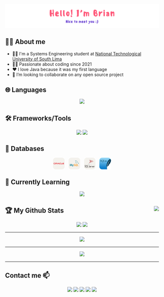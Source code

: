 <p><img alt="Hello, I'm Brian. Nice to meet you :)" src="./images/banner.png"/></p>

## 👨‍💻 About me

- 👨‍🏫 I'm a Systems Engineering student at [National Technological University of South Lima](https://www.untels.edu.pe/)
- 👨‍💻 Passionate about coding since 2021
- ❤️ I love Java because it was my first language
- 🎯 I’m looking to collaborate on any open source project

## 🌐 Languages

<div align="center">
   <img width="49%" src="https://skillicons.dev/icons?i=java,cpp,js,ts,py,r&theme=light">
</div>

## 🛠️ Frameworks/Tools

<div align="center">
   <img width="60%" src="https://skillicons.dev/icons?i=angular,nodejs,spring,html,css,tailwind,bootstrap&theme=light">
   
   <img width="34%" src="https://skillicons.dev/icons?i=git,jquery,figma,md&theme=light">
</div>

## 📂 Databases

<div style="display: flex; aling-items: center; justify-content: center; gap: 13px;">
   <img width="7.5%" src="./icons/Oracle-Light.svg">
   <img width="7.5%" src="./icons/MySQL-Light.svg">
   <img width="7.5%" src="./icons/Sqlserver-Light.svg">
   <img width="7.5%" src="./icons/SQLite.svg">
</div>

## 🚀 Currently Learning

<div align="center">
   <img width="34%" src="https://skillicons.dev/icons?i=django,react,astro,docker&theme=light">
</div>

## 🏆 My Github Stats <img align="right" src="https://komarev.com/ghpvc/?username=brianinhu&style=for-the-badge"> 

<div align="center">
  <img src="https://github-readme-stats.vercel.app/api?username=brianinhu&show_icons=true&theme=dark#gh-dark-mode-onlyt"/>
  <img  style="width: 36.205%" src="https://github-readme-stats.vercel.app/api/top-langs/?username=brianinhu&layout=compact&theme=dark#gh-dark-mode-onlyt"/>
</div>

---

<p align="center">
<img width="50%" src="https://streak-stats.demolab.com?user=brianinhu&theme=black-ice&background=transparent&hide_border=true"/>

---

<p align="center">
<img src="https://github-profile-trophy.vercel.app/?username=brianinhu&margin-w=12"/>

---

## Contact me 📫

<p align="center">
<a href="https://www.linkedin.com/in/brianinhu/"><img src="https://img.shields.io/badge/LinkedIn-0077B5?style=for-the-badge&logo=linkedin&logoColor=white"/></a>
<a href="mailto:brianincah10@gmail.com"><img src="https://img.shields.io/badge/Gmail-D14836?style=for-the-badge&logo=gmail&logoColor=white"/></a>
<a href="https://es.stackoverflow.com/users/304360/brian"><img src="https://img.shields.io/badge/Stack_Overflow-FE7A16?style=for-the-badge&logo=stack-overflow&logoColor=white"/></a>
<a href="https://twitter.com/brianinhu"><img src="https://img.shields.io/badge/Twitter-1DA1F2?style=for-the-badge&logo=twitter&logoColor=white"/></a>
<a href="https://www.instagram.com/brianinhu/"><img src="https://img.shields.io/badge/Instagram-E4405F?style=for-the-badge&logo=instagram&logoColor=white"/></a>
